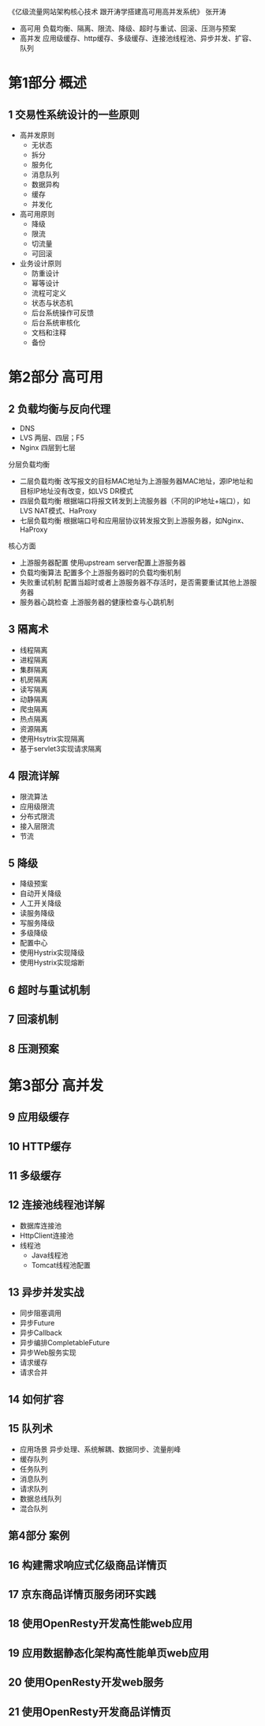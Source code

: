 《亿级流量网站架构核心技术 跟开涛学搭建高可用高并发系统》 张开涛

* 高可用 负载均衡、隔离、限流、降级、超时与重试、回滚、压测与预案
* 高并发 应用级缓存、http缓存、多级缓存、连接池线程池、异步并发、扩容、队列

# 第1部分 概述
## 1 交易性系统设计的一些原则
* 高并发原则
  * 无状态
  * 拆分
  * 服务化
  * 消息队列
  * 数据异构
  * 缓存
  * 并发化
* 高可用原则
  * 降级
  * 限流
  * 切流量
  * 可回滚
* 业务设计原则
  * 防重设计
  * 幂等设计
  * 流程可定义
  * 状态与状态机
  * 后台系统操作可反馈
  * 后台系统审核化
  * 文档和注释
  * 备份
 
# 第2部分 高可用
## 2 负载均衡与反向代理
* DNS
* LVS 两层、四层；F5 
* Nginx 四层到七层

分层负载均衡
* 二层负载均衡 改写报文的目标MAC地址为上游服务器MAC地址，源IP地址和目标IP地址没有改变，如LVS DR模式
* 四层负载均衡 根据端口将报文转发到上流服务器（不同的IP地址+端口），如LVS NAT模式、HaProxy
* 七层负载均衡 根据端口号和应用层协议转发报文到上游服务器，如Nginx、HaProxy

核心方面
* 上游服务器配置 使用upstream server配置上游服务器
* 负载均衡算法 配置多个上游服务器时的负载均衡机制
* 失败重试机制 配置当超时或者上游服务器不存活时，是否需要重试其他上游服务器
* 服务器心跳检查 上游服务器的健康检查与心跳机制

## 3 隔离术
* 线程隔离
* 进程隔离
* 集群隔离
* 机房隔离
* 读写隔离
* 动静隔离
* 爬虫隔离
* 热点隔离
* 资源隔离
* 使用Hsytrix实现隔离
* 基于servlet3实现请求隔离
  
## 4 限流详解
* 限流算法
* 应用级限流
* 分布式限流
* 接入层限流
* 节流

## 5 降级
* 降级预案
* 自动开关降级
* 人工开关降级
* 读服务降级
* 写服务降级
* 多级降级
* 配置中心
* 使用Hystrix实现降级
* 使用Hystrix实现熔断

## 6 超时与重试机制
## 7 回滚机制
## 8 压测预案
 
# 第3部分 高并发
## 9 应用级缓存
## 10 HTTP缓存
## 11 多级缓存
## 12 连接池线程池详解
* 数据库连接池
* HttpClient连接池
* 线程池
  * Java线程池
  * Tomcat线程池配置

## 13 异步并发实战
* 同步阻塞调用
* 异步Future
* 异步Callback
* 异步编排CompletableFuture
* 异步Web服务实现
* 请求缓存
* 请求合并

## 14 如何扩容
## 15 队列术
* 应用场景 异步处理、系统解耦、数据同步、流量削峰
* 缓存队列
* 任务队列
* 消息队列
* 请求队列
* 数据总线队列
* 混合队列

## 第4部分 案例
## 16 构建需求响应式亿级商品详情页
## 17 京东商品详情页服务闭环实践
## 18 使用OpenResty开发高性能web应用
## 19 应用数据静态化架构高性能单页web应用
## 20 使用OpenResty开发web服务
## 21 使用OpenResty开发商品详情页